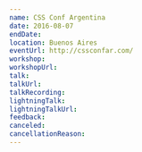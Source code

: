 ```yaml
---
name: CSS Conf Argentina
date: 2016-08-07
endDate:
location: Buenos Aires
eventUrl: http://cssconfar.com/
workshop:
workshopUrl:
talk:
talkUrl:
talkRecording:
lightningTalk:
lightningTalkUrl:
feedback:
canceled:
cancellationReason:
---
```


